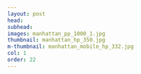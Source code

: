 ```yaml
---
layout: post
head: 
subhead: 
images: manhattan_pp_1000_1.jpg
thumbnail: manhattan_hp_350.jpg
m-thumbnail: manhattan_mobile_hp_332.jpg
col: 1
order: 22
---
```

